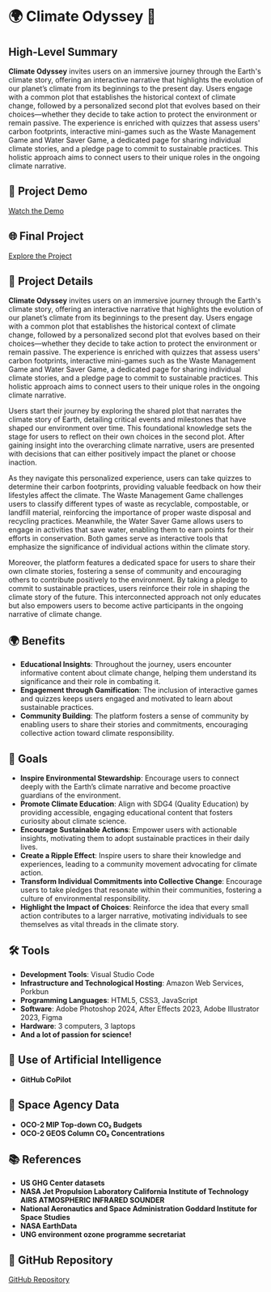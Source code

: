# 🌍 Climate Odyssey 🚀

## High-Level Summary
**Climate Odyssey** invites users on an immersive journey through the Earth's climate story, offering an interactive narrative that highlights the evolution of our planet’s climate from its beginnings to the present day. Users engage with a common plot that establishes the historical context of climate change, followed by a personalized second plot that evolves based on their choices—whether they decide to take action to protect the environment or remain passive. The experience is enriched with quizzes that assess users' carbon footprints, interactive mini-games such as the Waste Management Game and Water Saver Game, a dedicated page for sharing individual climate stories, and a pledge page to commit to sustainable practices. This holistic approach aims to connect users to their unique roles in the ongoing climate narrative.

## 🌟 Project Demo
[Watch the Demo](https://drive.google.com/drive/folders/1dPt-71tr-4DhG8dzVexAVF15aUuRwddk?usp=sharing)

## 🌐 Final Project
[Explore the Project](https://spacelynx.vercel.app/)

## 📜 Project Details
**Climate Odyssey** invites users on an immersive journey through the Earth's climate story, offering an interactive narrative that highlights the evolution of our planet’s climate from its beginnings to the present day. Users engage with a common plot that establishes the historical context of climate change, followed by a personalized second plot that evolves based on their choices—whether they decide to take action to protect the environment or remain passive. The experience is enriched with quizzes that assess users' carbon footprints, interactive mini-games such as the Waste Management Game and Water Saver Game, a dedicated page for sharing individual climate stories, and a pledge page to commit to sustainable practices. This holistic approach aims to connect users to their unique roles in the ongoing climate narrative.

Users start their journey by exploring the shared plot that narrates the climate story of Earth, detailing critical events and milestones that have shaped our environment over time. This foundational knowledge sets the stage for users to reflect on their own choices in the second plot. After gaining insight into the overarching climate narrative, users are presented with decisions that can either positively impact the planet or choose inaction.

As they navigate this personalized experience, users can take quizzes to determine their carbon footprints, providing valuable feedback on how their lifestyles affect the climate. The Waste Management Game challenges users to classify different types of waste as recyclable, compostable, or landfill material, reinforcing the importance of proper waste disposal and recycling practices. Meanwhile, the Water Saver Game allows users to engage in activities that save water, enabling them to earn points for their efforts in conservation. Both games serve as interactive tools that emphasize the significance of individual actions within the climate story.

Moreover, the platform features a dedicated space for users to share their own climate stories, fostering a sense of community and encouraging others to contribute positively to the environment. By taking a pledge to commit to sustainable practices, users reinforce their role in shaping the climate story of the future. This interconnected approach not only educates but also empowers users to become active participants in the ongoing narrative of climate change.

## 🌍 Benefits
- **Educational Insights**: Throughout the journey, users encounter informative content about climate change, helping them understand its significance and their role in combating it.
- **Engagement through Gamification**: The inclusion of interactive games and quizzes keeps users engaged and motivated to learn about sustainable practices.
- **Community Building**: The platform fosters a sense of community by enabling users to share their stories and commitments, encouraging collective action toward climate responsibility.

## 🎯 Goals
- **Inspire Environmental Stewardship**: Encourage users to connect deeply with the Earth’s climate narrative and become proactive guardians of the environment.
- **Promote Climate Education**: Align with SDG4 (Quality Education) by providing accessible, engaging educational content that fosters curiosity about climate science.
- **Encourage Sustainable Actions**: Empower users with actionable insights, motivating them to adopt sustainable practices in their daily lives.
- **Create a Ripple Effect**: Inspire users to share their knowledge and experiences, leading to a community movement advocating for climate action.
- **Transform Individual Commitments into Collective Change**: Encourage users to take pledges that resonate within their communities, fostering a culture of environmental responsibility.
- **Highlight the Impact of Choices**: Reinforce the idea that every small action contributes to a larger narrative, motivating individuals to see themselves as vital threads in the climate story.

## 🛠 Tools
- **Development Tools**: Visual Studio Code
- **Infrastructure and Technological Hosting**: Amazon Web Services, Porkbun
- **Programming Languages**: HTML5, CSS3, JavaScript
- **Software**: Adobe Photoshop 2024, After Effects 2023, Adobe Illustrator 2023, Figma
- **Hardware**: 3 computers, 3 laptops
- **And a lot of passion for science!**

## 🤖 Use of Artificial Intelligence
- **GitHub CoPilot**

## 🚀 Space Agency Data
- **OCO-2 MIP Top-down CO₂ Budgets**
- **OCO-2 GEOS Column CO₂ Concentrations**

## 📚 References
- **US GHG Center datasets**
- **NASA Jet Propulsion Laboratory California Institute of Technology AIRS ATMOSPHERIC INFRARED SOUNDER**
- **National Aeronautics and Space Administration Goddard Institute for Space Studies**
- **NASA EarthData**
- **UNG environment ozone programme secretariat**

## 📂 GitHub Repository
[GitHub Repository](https://github.com/rolansy/Lynx-Space-Apps)

